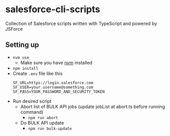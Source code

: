 # salesforce-cli-scripts
Collection of Salesforce scripts written with TypeScript and powered by JSForce

## Setting up
* `nvm use`
	* Make sure you have [nvm](https://github.com/nvm-sh/nvm/blob/master/README.md) installed
* `npm install`
* Create `.env` file like this
	```
	SF_URL=https://login.salesforce.com
	SF_USER=your.username@something.com
	SF_PASS=YOUR_PASSWORD_AND_SECURITY_TOKEN
	```
* Run desired script
	* Abort list of BULK API jobs (update jobList at abort.ts before running command)
		* `npm run abort`
	* Do BULK API update
		* `npm run bulk-update`
